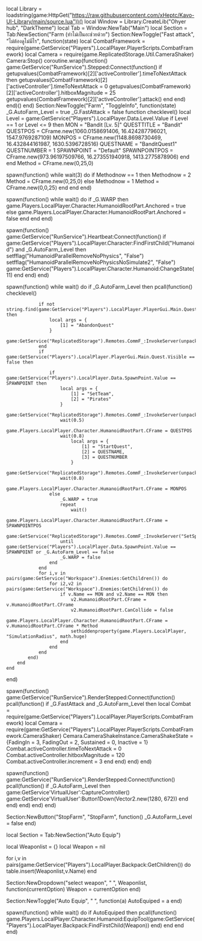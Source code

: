 local Library = loadstring(game:HttpGet("https://raw.githubusercontent.com/xHeptc/Kavo-UI-Library/main/source.lua"))()
local Window = Library.CreateLib("Ohyer hub", "DarkTheme")
local Tab = Window:NewTab("Main")
local Section = Tab:NewSection("Farm (ทำไม่เป็นอะช่วยด้วย")
Section:NewToggle("Fast attack", "ไม่ต้องดูไม่มีไร", function(state)
local CombatFramework = require(game:GetService("Players").LocalPlayer.PlayerScripts.CombatFramework)
local Camera = require(game.ReplicatedStorage.Util.CameraShaker)
Camera:Stop()
coroutine.wrap(function()
    game:GetService("RunService").Stepped:Connect(function()
        if getupvalues(CombatFramework)[2]['activeController'].timeToNextAttack then
            getupvalues(CombatFramework)[2]['activeController'].timeToNextAttack = 0
            getupvalues(CombatFramework)[2]['activeController'].hitboxMagnitude = 25
            getupvalues(CombatFramework)[2]['activeController']:attack()
        end
    end)
end)()
end)
Section:NewToggle("Farm", "ToggleInfo", function(state)
_G.AutoFarm_Level = true
_G.FastAttack = false
function checklevel()
    local Level = game:GetService("Players").LocalPlayer.Data.Level.Value
    if Level == 1 or Level <= 9 then
        MON = "Bandit [Lv. 5]"
        QUESTTITLE = "Bandit"
        QUESTPOS = CFrame.new(1060.0158691406, 16.424287796021, 1547.9769287109)
        MONPOS = CFrame.new(1148.8698730469, 16.432844161987, 1630.5396728516)
        QUESTNAME = "BanditQuest1"
        QUESTNUMBER = 1
        SPAWNPOINT = "Default"
        SPAWNPOINTPOS = CFrame.new(973.96197509766, 16.273551940918, 1413.2775878906)
    end
end
Method = CFrame.new(0,25,0)
 
spawn(function()
   while wait(3) do
       if Methodnow == 1 then
        Methodnow = 2
        Method = CFrame.new(0,25,0)
        else
        Methodnow = 1
        Method = CFrame.new(0,0,25)
       end
    end
end)
 
spawn(function()
   while wait() do
       if _G.WARP then
           game.Players.LocalPlayer.Character.HumanoidRootPart.Anchored = true
        else
            game.Players.LocalPlayer.Character.HumanoidRootPart.Anchored = false
        end
    end
end)
 
spawn(function()
    game:GetService("RunService").Heartbeat:Connect(function()
        if game:GetService("Players").LocalPlayer.Character:FindFirstChild("Humanoid") and _G.AutoFarm_Level then
            setfflag("HumanoidParallelRemoveNoPhysics", "False")
            setfflag("HumanoidParallelRemoveNoPhysicsNoSimulate2", "False")
            game:GetService("Players").LocalPlayer.Character.Humanoid:ChangeState(11)
        end
    end)
end)
 
 
spawn(function()
    while wait() do
        if _G.AutoFarm_Level then
            pcall(function()
                checklevel()
    
                if not string.find(game:GetService("Players").LocalPlayer.PlayerGui.Main.Quest.Container.QuestTitle.Title.Text,QUESTTITLE) then
                    local args = {
                        [1] = "AbandonQuest"
                    }
                    game:GetService("ReplicatedStorage").Remotes.CommF_:InvokeServer(unpack(args))
                end
                if game:GetService("Players").LocalPlayer.PlayerGui.Main.Quest.Visible == false then
                    
                    if game:GetService("Players").LocalPlayer.Data.SpawnPoint.Value == SPAWNPOINT then
                        local args = {
                            [1] = "SetTeam",
                            [2] = "Pirates"
                        }
                        game:GetService("ReplicatedStorage").Remotes.CommF_:InvokeServer(unpack(args))
                        wait(0.5)
                        game.Players.LocalPlayer.Character.HumanoidRootPart.CFrame = QUESTPOS
                        wait(0.8)
                            local args = {
                                [1] = "StartQuest",
                                [2] = QUESTNAME,
                                [3] = QUESTNUMBER
                            }
                            game:GetService("ReplicatedStorage").Remotes.CommF_:InvokeServer(unpack(args))
                        wait(0.8)
                        game.Players.LocalPlayer.Character.HumanoidRootPart.CFrame = MONPOS
                    else
                        _G.WARP = true
                        repeat 
                            wait()
                            game.Players.LocalPlayer.Character.HumanoidRootPart.CFrame = SPAWNPOINTPOS
                            game:GetService("ReplicatedStorage").Remotes.CommF_:InvokeServer("SetSpawnPoint")
                        until game:GetService("Players").LocalPlayer.Data.SpawnPoint.Value == SPAWNPOINT or _G.AutoFarm_Level == false
                        _G.WARP = false
                    end
                end
                for i,v in pairs(game:GetService("Workspace").Enemies:GetChildren()) do
                    for i2,v2 in pairs(game:GetService("Workspace").Enemies:GetChildren()) do
                        if v.Name == MON and v2.Name == MON then
                            v2.HumanoidRootPart.CFrame = v.HumanoidRootPart.CFrame
                            v2.HumanoidRootPart.CanCollide = false
                            game.Players.LocalPlayer.Character.HumanoidRootPart.CFrame = v.HumanoidRootPart.CFrame * Method
                            sethiddenproperty(game.Players.LocalPlayer, "SimulationRadius", math.huge)
                        end
                    end
                end
            end)
        end
    end
end)
 
 
 
spawn(function()
   game:GetService("RunService").RenderStepped:Connect(function()
    pcall(function()
        if _G.FastAttack and _G.AutoFarm_Level then
            local Combat = require(game:GetService("Players").LocalPlayer.PlayerScripts.CombatFramework)
            local Cemara = require(game:GetService("Players").LocalPlayer.PlayerScripts.CombatFramework.CameraShaker)
            Cemara.CameraShakeInstance.CameraShakeState = {FadingIn = 3, FadingOut = 2, Sustained = 0, Inactive = 1}
            Combat.activeController.timeToNextAttack = 0
            Combat.activeController.hitboxMagnitude = 120
            Combat.activeController.increment = 3
        end
    end)
end) 
end)
 
 
spawn(function()
   game:GetService("RunService").RenderStepped:Connect(function()
    pcall(function()
        if _G.AutoFarm_Level then
            game:GetService'VirtualUser':CaptureController()
            game:GetService'VirtualUser':Button1Down(Vector2.new(1280, 672))
        end
    end)
end) 
end)
end)
 
 

Section:NewButton("StopFarm", "StopFarm", function()
    _G.AutoFarm_Level = false
end)
 

 local Section = Tab:NewSection("Auto Equip")

local Weaponlist = {}
local Weapon = nil

for i,v in pairs(game:GetService("Players").LocalPlayer.Backpack:GetChildren()) do
    table.insert(Weaponlist,v.Name)
end

Section:NewDropdown("select weapon", " ", Weaponlist, function(currentOption)
    Weapon = currentOption
end)

Section:NewToggle("Auto Equip", " ", function(a)
AutoEquiped = a
end)

spawn(function()
while wait() do
if AutoEquiped then
pcall(function()
game.Players.LocalPlayer.Character.Humanoid:EquipTool(game:GetService("Players").LocalPlayer.Backpack:FindFirstChild(Weapon))
end)
end
end
end)
